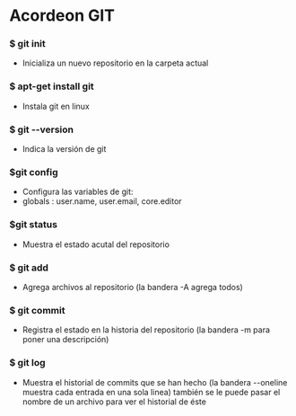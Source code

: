 # Acordeon GIT
### $ git init
- Inicializa un nuevo repositorio en la carpeta actual
### $ apt-get install git
- Instala git en linux
### $ git --version
- Indica la versión de git
### $git config 
- Configura las variables de git:
- globals : user.name, user.email, core.editor
### $git status
- Muestra el estado acutal del repositorio
### $ git add
- Agrega archivos al repositorio (la bandera -A agrega todos)
### $ git commit
- Registra el estado en la historia del repositorio (la bandera -m para poner una descripción)
 ### $ git log
- Muestra el historial de commits que se han hecho (la bandera --oneline muestra cada entrada en una sola linea) también se le puede pasar el nombre de un archivo para ver el historial de éste

